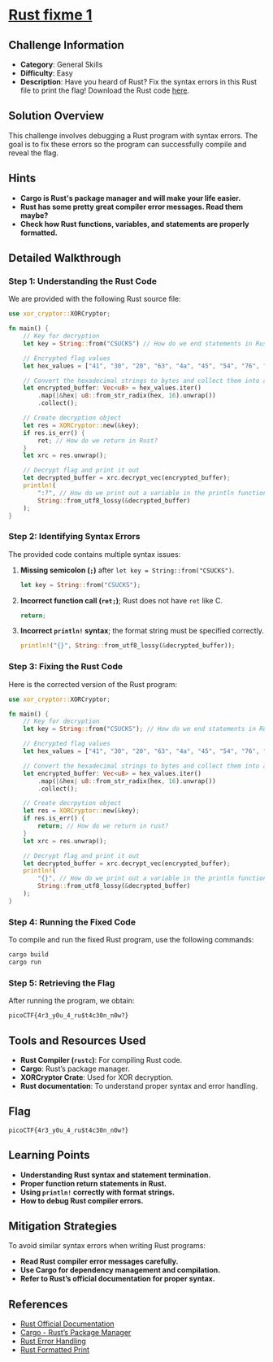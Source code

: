 # [Rust fixme 1](https://play.picoctf.org/practice/challenge/XXX)

## Challenge Information

- **Category**: General Skills
- **Difficulty**: Easy
- **Description**: Have you heard of Rust? Fix the syntax errors in this Rust file to print the flag! Download the Rust code [here](https://challenge-files.picoctf.net/c_verbal_sleep/3f0e13f541928f420d9c8c96b06d4dbf7b2fa18b15adbd457108e8c80a1f5883/fixme1.tar.gz).

## Solution Overview

This challenge involves debugging a Rust program with syntax errors. The goal is to fix these errors so the program can successfully compile and reveal the flag.

## Hints

- **Cargo is Rust's package manager and will make your life easier.**
- **Rust has some pretty great compiler error messages. Read them maybe?**
- **Check how Rust functions, variables, and statements are properly formatted.**

## Detailed Walkthrough

### Step 1: Understanding the Rust Code

We are provided with the following Rust source file:

```rust
use xor_cryptor::XORCryptor;

fn main() {
    // Key for decryption
    let key = String::from("CSUCKS") // How do we end statements in Rust?

    // Encrypted flag values
    let hex_values = ["41", "30", "20", "63", "4a", "45", "54", "76", "01", "1c", "7e", "59", "63", "e1", "61", "25", "7f", "5a", "60", "50", "11", "38", "1f", "3a", "60", "e9", "62", "20", "0c", "e6", "50", "d3", "35"];

    // Convert the hexadecimal strings to bytes and collect them into a vector
    let encrypted_buffer: Vec<u8> = hex_values.iter()
        .map(|&hex| u8::from_str_radix(hex, 16).unwrap())
        .collect();

    // Create decryption object
    let res = XORCryptor::new(&key);
    if res.is_err() {
        ret; // How do we return in Rust?
    }
    let xrc = res.unwrap();

    // Decrypt flag and print it out
    let decrypted_buffer = xrc.decrypt_vec(encrypted_buffer);
    println!(
        ":?", // How do we print out a variable in the println function?
        String::from_utf8_lossy(&decrypted_buffer)
    );
}
```

### Step 2: Identifying Syntax Errors

The provided code contains multiple syntax issues:

1. **Missing semicolon (`;`)** after `let key = String::from("CSUCKS")`.
    ```rust
    let key = String::from("CSUCKS");
    ```
2. **Incorrect function call (`ret;`)**; Rust does not have `ret` like C.
    ```rust
    return;
    ```
3. **Incorrect `println!` syntax**; the format string must be specified correctly.
    ```rust
    println!("{}", String::from_utf8_lossy(&decrypted_buffer));
    ```

### Step 3: Fixing the Rust Code

Here is the corrected version of the Rust program:

```rust
use xor_cryptor::XORCryptor;

fn main() {
    // Key for decryption
    let key = String::from("CSUCKS"); // How do we end statements in Rust?

    // Encrypted flag values
    let hex_values = ["41", "30", "20", "63", "4a", "45", "54", "76", "01", "1c", "7e", "59", "63", "e1", "61", "25", "7f", "5a", "60", "50", "11", "38", "1f", "3a", "60", "e9", "62", "20", "0c", "e6", "50", "d3", "35"];

    // Convert the hexadecimal strings to bytes and collect them into a vector
    let encrypted_buffer: Vec<u8> = hex_values.iter()
        .map(|&hex| u8::from_str_radix(hex, 16).unwrap())
        .collect();

    // Create decrpytion object
    let res = XORCryptor::new(&key);
    if res.is_err() {
        return; // How do we return in rust?
    }
    let xrc = res.unwrap();

    // Decrypt flag and print it out
    let decrypted_buffer = xrc.decrypt_vec(encrypted_buffer);
    println!(
        "{}", // How do we print out a variable in the println function? 
        String::from_utf8_lossy(&decrypted_buffer)
    );
}
```

### Step 4: Running the Fixed Code

To compile and run the fixed Rust program, use the following commands:

```bash
cargo build
cargo run
```

### Step 5: Retrieving the Flag

After running the program, we obtain:

```
picoCTF{4r3_y0u_4_ru$t4c30n_n0w?}
```

## Tools and Resources Used

- **Rust Compiler (`rustc`)**: For compiling Rust code.
- **Cargo**: Rust’s package manager.
- **XORCryptor Crate**: Used for XOR decryption.
- **Rust documentation**: To understand proper syntax and error handling.

## Flag

```
picoCTF{4r3_y0u_4_ru$t4c30n_n0w?}
```

## Learning Points

- **Understanding Rust syntax and statement termination.**
- **Proper function return statements in Rust.**
- **Using `println!` correctly with format strings.**
- **How to debug Rust compiler errors.**

## Mitigation Strategies

To avoid similar syntax errors when writing Rust programs:

- **Read Rust compiler error messages carefully.**
- **Use Cargo for dependency management and compilation.**
- **Refer to Rust’s official documentation for proper syntax.**

## References

- [Rust Official Documentation](https://doc.rust-lang.org/book/)
- [Cargo - Rust’s Package Manager](https://doc.rust-lang.org/cargo/)
- [Rust Error Handling](https://doc.rust-lang.org/rust-by-example/error.html)
- [Rust Formatted Print](https://doc.rust-lang.org/rust-by-example/hello/print.html)
